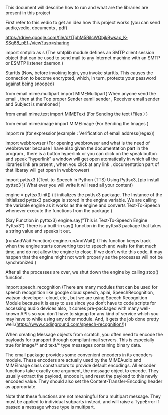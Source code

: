 This document will describe how to run and what are the libraries are present in this project

First refer to this vedio to get an idea how this project works (you can send audio,vedio, documents , pdf)
 
https://drive.google.com/file/d/1TphM5RiIcWQbjkBwsax_K-SSq68_pEf-/view?usp=sharing
 

import smtplib  as s                       (The smtplib module defines an SMTP client session object that can be used to send mail to any Internet machine with an SMTP or ESMTP                                              listener daemon.)

Starttls                                   (Now, before invoking login, you invoke starttls. This causes the connection to become encrypted, which, in turn, protects your password                                            against being snooped)
 
from email.mime.multipart import MIMEMultipart( When anyone send the email , then at the Top proper Sender eamil sender , Receiver email sender and Subject is mentioned )

from email.mime.text import MIMEText     (For Sending the text (Files ) )

from email.mime.image import MIMEImage   (For Sending the Images  ) 

import re                                (for expression(example : Verification of email address(regex))

import webbrowser                        (For opening webbrowser and what is the need of webbrowser because I have also given the documentation part in the program , there is a                                              button hyperlink or you can click on the speak button and speak "hyperlink" a window will get open atomatically in which all the                                                    libraries link are prsent , when you click at any link , documentation part of that libaray will get open in webbrowesr)

import pyttsx3                           ((Text-to-Speech in Python (TTS) Using Pyttsx3, [pip install pyttsx3 ]) What ever you will write it will read  all your content)

engine = pyttsx3.init() (it  initializes the pyttsx3 package. The Instance of the initialized pyttsx3 package is stored in the engine variable. We are calling the variable engine as it works as the engine and converts Text-To-Speech whenever execute the functions from the package.)
                                           
(Say Function in pyttsx3)
engine.say("This is Text-To-Speech Engine Pyttsx3")
There is a built-in say() function in the pyttsx3 package that takes a string value and speaks it out.

(runAndWait Function)
 engine.runAndWait() (This function keeps track when the engine starts converting text to speech and waits for that much time, and do                                              not allow the engine to close. If we don’t write this code, it may happen that the engine might not work properly as the processes                                                will not be synchronized.)

After all the processes are over, we shut down the engine by calling stop() function.
                                           
                                           
                                           
 import speech_recognition             (There are many modules that can be used for speech recognition like google cloud speech, apiai, SpeechRecognition, watson-developer-                                            cloud, etc., but we are using Speech Recognition Module because it is easy to use since you don’t have to code scripts for accessing                                              audio devices also, it comes pre-packaged with many well-known API’s so you don’t have to signup for any kind of service which you                                                may have to while using any other module. And, it gets the job done pretty well.(https://www.codinground.com/speech-recognition/))
 
 When creating Message objects from scratch, you often need to encode the payloads for transport through compliant mail servers. This is especially true for image/* and text/* type messages containing binary data.

The email package provides some convenient encoders in its encoders module. These encoders are actually used by the MIMEAudio and MIMEImage class constructors to provide default encodings. All encoder functions take exactly one argument, the message object to encode. They usually extract the payload, encode it, and reset the payload to this newly encoded value. They should also set the Content-Transfer-Encoding header as appropriate.

Note that these functions are not meaningful for a multipart message. They must be applied to individual subparts instead, and will raise a TypeError if passed a message whose type is multipart.
                                           
                                           
                                           
